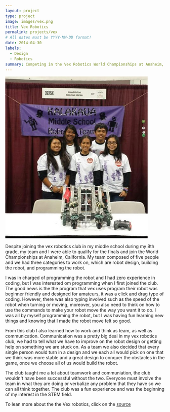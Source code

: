 ```yaml
---
layout: project
type: project
image: images/vex.png
title: Vex Robotics
permalink: projects/vex
# All dates must be YYYY-MM-DD format!
date: 2014-04-30
labels:
  - Design
  - Robotics
summary: Competing in the Vex Robotics World Championships at Anaheim, California.
---
```


<img class="ui medium right floated rounded image" src="../images/robotics.jpg">

  Despite joining the vex robotics club in my middle school during my 8th grade, my team and I were able to qualify for the finals and join the World Championships at Anaheim, California. My team composed of five people and we had three categories to work on, which are robot design, building the robot, and programming the robot. 

  I was in charged of programming the robot and I had zero experience in coding, but I was interested om programming when I first joined the club. The good news is the the program that vex uses program their robot was beginner friendly and designed for amateurs, it was a click and drag type of coding. However, there was also typing involved such as the speed of the robot when turning or moving, moreover, you also need to think on how to use the commands to make your robot move the way you want it to do. I was all by myself programming the robot, but I was having fun learning new things and knowing that I made the robot move felt so good. 
  
  From this club I also learned how to work and think as team, as well as communication. Communication was a pretty big deal in my vex robotics club, we had to tell what we have to improve on the robot design or getting help on something we are stuck on. As a team we also decided that every single person would turn in a design and we each all would pick on one that we think was more stable and a great design to conquer the obstacles in the game, once we choose all of us would build the robot.
  
  The club taught me a lot about teamwork and communiation, the club wouldn't have been successful without the two. Everyone must involve the team in what they are doing or verbalize any problem that they have so we can all think together. The club was a fun experience and was the beginning of my interest in the STEM field.
  
To lean more about the the Vex robotics, click on the [source](https://www.vexrobotics.com/competition)
